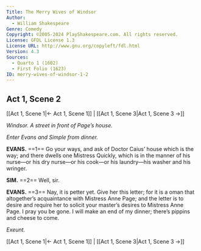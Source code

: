 ```yaml
---
Title: The Merry Wives of Windsor
Author: 
  - William Shakespeare
Genre: Comedy
Copyright: ©2005-2024 PlayShakespeare.com. All rights reserved.
License: GFDL License 1.3
License URL: http://www.gnu.org/copyleft/fdl.html
Version: 4.3
Sources:
  - Quarto 1 (1602)
  - First Folio (1623)
ID: merry-wives-of-windsor-1-2
---
```


## Act 1, Scene 2
[[Act 1, Scene 1|← Act 1, Scene 1]] | [[Act 1, Scene 3|Act 1, Scene 3 →]]

*Windsor. A street in front of Page’s house.*

*Enter Evans and Simple from dinner.*

**EVANS.**
==1== Go your ways, and ask of Doctor Caius’ house which is the way; and there dwells one Mistress Quickly, which is in the manner of his nurse—or his dry nurse—or his cook—or his laundry—his washer and his wringer.

**SIM.**
==2== Well, sir.

**EVANS.**
==3== Nay, it is petter yet. Give her this letter; for it is a oman that altogether’s acquaintance with Mistress Anne Page; and the letter is to desire and require her to solicit your master’s desires to Mistress Anne Page. I pray you be gone. I will make an end of my dinner; there’s pippins and cheese to come.

*Exeunt.*

[[Act 1, Scene 1|← Act 1, Scene 1]] | [[Act 1, Scene 3|Act 1, Scene 3 →]]